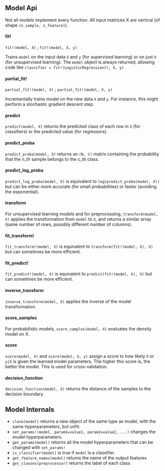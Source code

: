 Model Api
------

Not all models implement every function. All input matrices X are vertical
(of shape `(n_sample, n_feature)`).

#### fit!

`fit!(model, X)` ; `fit!(model, X, y)`

Trains `model` on the input data `X` and `y` (for supervised learning) or on
just `X` (for unsupervised learning).  The `model` object is always returned,
allowing code like `classifier = fit!(LogisticRegression(), X, y)`

#### partial_fit!

`partial_fit!(model, X)` ; `partial_fit!(model, X, y)`

Incrementally trains model on the new data `X` and `y`. For instance, this
might perform a stochastic gradient descent step.

#### predict

`predict(model, X)` returns the predicted class of each row in `X` (for
classifiers) or the predicted value (for regressors).

#### predict_proba

`predict_proba(model, X)` returns an `(N, C)` matrix containing the probability
that the n_th sample belongs to the c_th class.

#### predict_log_proba

`predict_log_proba(model, X)` is equivalent to `log(predict_proba(model, X))`
but can be either more accurate (for small probabilities) or faster (avoiding the
exponential).

#### transform

For unsupervised learning models and for preprocessing, `transform(model, X)`
applies the transformation from `model` to `X`, and returns a similar array
(same number of rows, possibly different number of columns).

#### fit_transform!

`fit_transform!(model, X)` is equivalent to `transform(fit!(model, X), X)` but
can sometimes be more efficient.

#### fit_predict!

`fit_predict!(model, X)` is equivalent to `predict(fit!(model, X), X)` but
can sometimes be more efficient.

#### inverse_transform

`inverse_transform(model, X)` applies the inverse of the model transformation.

#### score_samples

For probabilistic models, `score_samples(model, X)` evaluates the density model
on X.

#### score

`score(model, X)` and `score(model, X, y)` assign a score to how likely `X` or
`y|X` is given the learned model parameters. The higher this score is, the
better the model. This is used for cross-validation.

#### decision_function

`decision_function(model, X)` returns the distance of the samples to the
decision boundary.

## Model Internals

- `clone(model)` returns a new object of the same type as model, with the same
  hyperparameters, but unfit.
- `set_params!(model, param1=value1, param2=value2, ...)` changes the model
  hyperparameters.
- `get_params(model)` returns all the model hyperparameters that can be
  changed with `set_params!`
- `is_classifier(model)` is true if `model` is a classifier.
- `get_feature_names(model)` returns the name of the output features
- `get_classes(preprocessor)` returns the label of each class